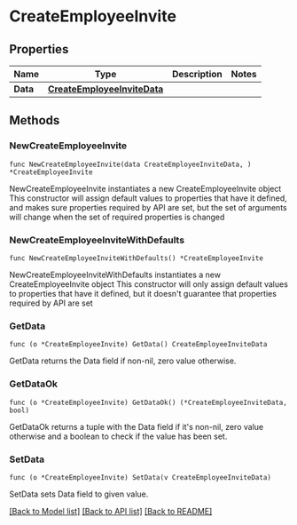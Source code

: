 # CreateEmployeeInvite

## Properties

Name | Type | Description | Notes
------------ | ------------- | ------------- | -------------
**Data** | [**CreateEmployeeInviteData**](CreateEmployeeInviteData.md) |  | 

## Methods

### NewCreateEmployeeInvite

`func NewCreateEmployeeInvite(data CreateEmployeeInviteData, ) *CreateEmployeeInvite`

NewCreateEmployeeInvite instantiates a new CreateEmployeeInvite object
This constructor will assign default values to properties that have it defined,
and makes sure properties required by API are set, but the set of arguments
will change when the set of required properties is changed

### NewCreateEmployeeInviteWithDefaults

`func NewCreateEmployeeInviteWithDefaults() *CreateEmployeeInvite`

NewCreateEmployeeInviteWithDefaults instantiates a new CreateEmployeeInvite object
This constructor will only assign default values to properties that have it defined,
but it doesn't guarantee that properties required by API are set

### GetData

`func (o *CreateEmployeeInvite) GetData() CreateEmployeeInviteData`

GetData returns the Data field if non-nil, zero value otherwise.

### GetDataOk

`func (o *CreateEmployeeInvite) GetDataOk() (*CreateEmployeeInviteData, bool)`

GetDataOk returns a tuple with the Data field if it's non-nil, zero value otherwise
and a boolean to check if the value has been set.

### SetData

`func (o *CreateEmployeeInvite) SetData(v CreateEmployeeInviteData)`

SetData sets Data field to given value.



[[Back to Model list]](../README.md#documentation-for-models) [[Back to API list]](../README.md#documentation-for-api-endpoints) [[Back to README]](../README.md)


